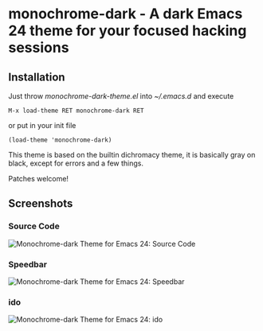 # monochrome-dark - A dark Emacs 24 theme for your focused hacking sessions

## Installation

Just throw _monochrome-dark-theme.el_ into _~/.emacs.d_ and execute

    M-x load-theme RET monochrome-dark RET

or put in your init file

    (load-theme 'monochrome-dark)

This theme is based on the builtin dichromacy theme, it is basically
gray on black, except for errors and a few things.

Patches welcome!

## Screenshots

### Source Code

![Monochrome-dark Theme for Emacs 24: Source Code](https://github.com/mnsanghvi/monochrome-theme.el/raw/master/monochrome-theme.el.png)

### Speedbar

![Monochrome-dark Theme for Emacs 24: Speedbar](https://github.com/mnsanghvi/monochrome-theme.el/raw/master/speedbar.png)

### ido

![Monochrome-dark Theme for Emacs 24: ido](https://github.com/mnsanghvi/monochrome-theme.el/raw/master/ido.png)
